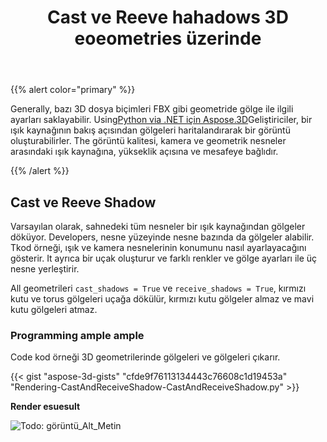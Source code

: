 ﻿---
title: Cast ve Reeve hahadows 3D eoeometries üzerinde
type: docs
weight: 10
url: /tr/python-net/cast-and-receive-shadows-on-3d-geometries/
description: Generally, bazı 3D dosya biçimleri FBX gibi geometride gölge ile ilgili ayarları saklayabilir. Python via .NET için Aspose.3D sing sing, geliştiriciler bir ışık kaynağının bakış açısından gölgeleri haritalandırarak bir görüntü oluşturabilirler. The görüntü kalitesi, kamera ve geometrik nesneler arasındaki ışık kaynağına, yükseklik açısına ve mesafeye bağlıdır.
---
{{% alert color="primary" %}}

Generally, bazı 3D dosya biçimleri FBX gibi geometride gölge ile ilgili ayarları saklayabilir. Using[Python via .NET için Aspose.3D](https://products.aspose.com/3d/python-net/)Geliştiriciler, bir ışık kaynağının bakış açısından gölgeleri haritalandırarak bir görüntü oluşturabilirler. The görüntü kalitesi, kamera ve geometrik nesneler arasındaki ışık kaynağına, yükseklik açısına ve mesafeye bağlıdır.

{{% /alert %}}
## **Cast ve Reeve Shadow**
Varsayılan olarak, sahnedeki tüm nesneler bir ışık kaynağından gölgeler döküyor. Developers, nesne yüzeyinde nesne bazında da gölgeler alabilir. Tkod örneği, ışık ve kamera nesnelerinin konumunu nasıl ayarlayacağını gösterir. It ayrıca bir uçak oluşturur ve farklı renkler ve gölge ayarları ile üç nesne yerleştirir.

All geometrileri `cast_shadows = True` ve `receive_shadows = True`, kırmızı kutu ve torus gölgeleri uçağa dökülür, kırmızı kutu gölgeler almaz ve mavi kutu gölgeleri atmaz.
### **Programming ample ample**
Code kod örneği 3D geometrilerinde gölgeleri ve gölgeleri çıkarır.

{{< gist "aspose-3d-gists" "cfde9f76113134443c76608c1d19453a" "Rendering-CastAndReceiveShadow-CastAndReceiveShadow.py" >}}


**Render esuesult**

![Todo: görüntü_Alt_Metin](cast-and-receive-shadows-on-3d-geometries_1.png)
